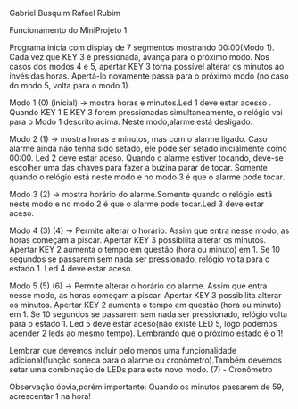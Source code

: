 Gabriel Busquim
Rafael Rubim

Funcionamento do MiniProjeto 1:

Programa inicia com display de 7 segmentos mostrando 00:00(Modo 1).
Cada vez que KEY 3 é pressionada, avança para o próximo modo.
Nos casos dos modos 4 e 5, apertar KEY 3 torna possível alterar os minutos ao invés das horas.
Apertá-lo novamente passa para o próximo modo (no caso do modo 5, volta para o modo 1).

Modo 1 (0) (inicial) -> mostra horas e minutos.Led 1 deve estar acesso . Quando KEY 1 E KEY 3 forem pressionadas simultaneamente, o relógio vai para o Modo 1 descrito acima. Neste modo,alarme está desligado.

Modo 2 (1) -> mostra horas e minutos, mas com o alarme ligado. Caso alarme ainda não tenha sido setado, ele pode ser setado inicialmente como 00:00. Led 2 deve estar aceso. Quando o alarme estiver tocando, deve-se escolher uma das chaves para fazer a buzina parar de tocar. Somente quando o relógio está neste modo e no modo 3 é que o alarme pode tocar.

Modo 3 (2) -> mostra horário do alarme.Somente quando o relógio está neste modo e no modo 2 é que o alarme pode tocar.Led 3 deve estar aceso.

Modo 4 (3) (4) -> Permite alterar o horário. Assim que entra nesse modo, as horas começam a piscar. Apertar KEY 3 possibilita alterar os minutos. Apertar KEY 2 aumenta o tempo em questão (hora ou minuto) em 1. Se 10 segundos se passarem sem nada ser pressionado, relógio volta para o estado 1. Led 4 deve estar aceso.

Modo 5 (5) (6) -> Permite alterar o horário do alarme. Assim que entra nesse modo, as horas começam a piscar. Apertar KEY 3 possibilita alterar os minutos. Apertar KEY 2 aumenta o tempo em questão (hora ou minuto) em 1. Se 10 segundos se passarem sem nada ser pressionado, relógio volta para o estado 1. Led 5 deve estar aceso(não existe LED 5, logo podemos acender 2 leds ao mesmo tempo). Lembrando que o próximo estado é o 1!

Lembrar que devemos incluir pelo menos uma funcionalidade adicional(função soneca para o alarme ou cronômetro).Também devemos setar uma combinação de LEDs para este novo modo.
(7) - Cronômetro

Observação óbvia,porém importante: Quando os minutos passarem de 59, acrescentar 1 na hora!
